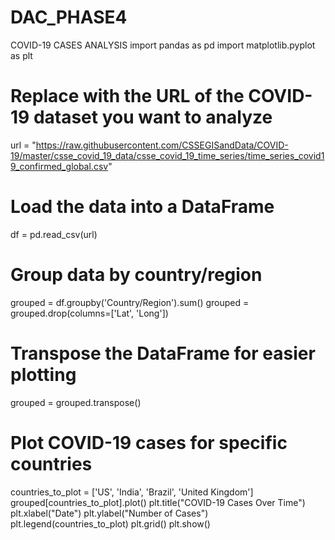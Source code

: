 # DAC_PHASE4
COVID-19 CASES ANALYSIS
import pandas as pd
import matplotlib.pyplot as plt

# Replace with the URL of the COVID-19 dataset you want to analyze
url = "https://raw.githubusercontent.com/CSSEGISandData/COVID-19/master/csse_covid_19_data/csse_covid_19_time_series/time_series_covid19_confirmed_global.csv"

# Load the data into a DataFrame
df = pd.read_csv(url)

# Group data by country/region
grouped = df.groupby('Country/Region').sum()
grouped = grouped.drop(columns=['Lat', 'Long'])

# Transpose the DataFrame for easier plotting
grouped = grouped.transpose()

# Plot COVID-19 cases for specific countries
countries_to_plot = ['US', 'India', 'Brazil', 'United Kingdom']
grouped[countries_to_plot].plot()
plt.title("COVID-19 Cases Over Time")
plt.xlabel("Date")
plt.ylabel("Number of Cases")
plt.legend(countries_to_plot)
plt.grid()
plt.show()
